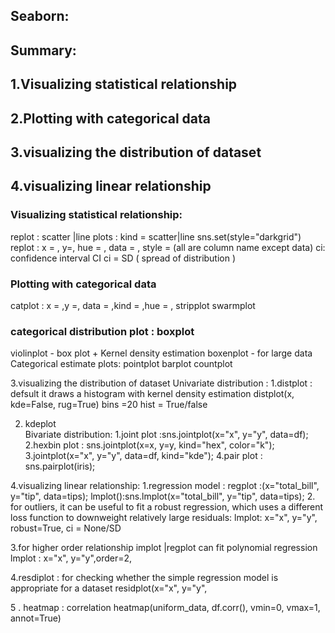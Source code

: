 Seaborn:
----------
Summary:
---------
1.Visualizing statistical relationship
------------
2.Plotting with categorical data
-----------------
3.visualizing the distribution of dataset
-------------------
4.visualizing linear relationship
--------------------
### Visualizing statistical relationship:
replot : scatter |line plots   : kind = scatter|line
sns.set(style="darkgrid")
replot : x = , y=,  hue = , data =  , style =     (all are column name except data)
   ci: confidence interval CI
   ci = SD ( spread of distribution )
   
### Plotting with categorical data
catplot  : x = ,y =, data =  ,kind =  ,hue = ,
stripplot 
swarmplot
### categorical distribution plot : boxplot 
violinplot  -  box plot + Kernel density estimation 
boxenplot   - for large data
Categorical estimate plots:
pointplot
barplot
countplot
 
 
3.visualizing the distribution of dataset 
Univariate distribution :
1.distplot : defsult it draws a histogram with kernel density estimation 
distplot(x, kde=False, rug=True)
bins =20
hist = True/false
 
2. kdeplot                 
Bivariate distribution:
1.joint plot :sns.jointplot(x="x", y="y", data=df);
2.hexbin plot : sns.jointplot(x=x, y=y, kind="hex", color="k");
3.jointplot(x="x", y="y", data=df, kind="kde");
4.pair plot : sns.pairplot(iris);
 
4.visualizing linear relationship:
1.regression model : regplot :(x="total_bill", y="tip", data=tips);
lmplot():sns.lmplot(x="total_bill", y="tip", data=tips);
2. for outliers, it can be useful to fit a robust regression, 
which uses a different loss function to downweight relatively large residuals:
lmplot: x="x", y="y", robust=True, ci = None/SD
 
3.for higher order relationship implot |regplot can fit polynomial regression
lmplot : x="x", y="y",order=2,
        
4.resdiplot : 
for checking whether the simple regression model is appropriate for a dataset
residplot(x="x", y="y", 
 
 
5 . heatmap : correlation 
heatmap(uniform_data, df.corr(), vmin=0, vmax=1,  annot=True)

